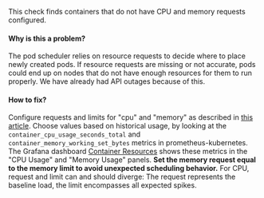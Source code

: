 This check finds containers that do not have CPU and memory requests configured.

#### Why is this a problem?

The pod scheduler relies on resource requests to decide where to place newly created pods. If resource requests are
missing or not accurate, pods could end up on nodes that do not have enough resources for them to run properly.
We have already had API outages because of this.

#### How to fix?

Configure requests and limits for "cpu" and "memory" as described in [this article][doc]. Choose values based on
historical usage, by looking at the `container_cpu_usage_seconds_total` and `container_memory_working_set_bytes` metrics
in prometheus-kubernetes. The Grafana dashboard [Container Resources][dashboard] shows these metrics in the "CPU Usage"
and "Memory Usage" panels. **Set the memory request equal to the memory limit to avoid unexpected scheduling behavior.**
For CPU, request and limit can and should diverge: The request represents the baseline load, the limit encompasses all
expected spikes.

[doc]: https://kubernetes.io/docs/concepts/configuration/manage-resources-containers/
[dashboard]: https://grafana.eu-de-1.cloud.sap/d/kubernetes-container-resources/kubernetes-container-resources

